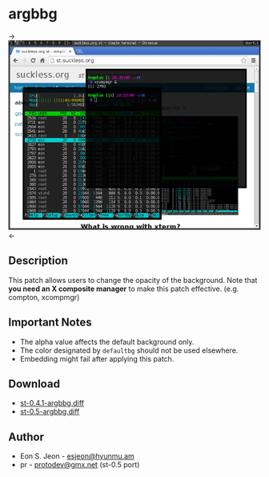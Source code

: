 argbbg
======

->[![Screenshot](st-argbbg-s.png)](st-argbbg.png)<-

## Description ##
This patch allows users to change the opacity of the background.
Note that **you need an X composite manager** to make this patch effective. (e.g. compton, xcompmgr)

## Important Notes ##
 - The alpha value affects the default background only.
 - The color designated by `defaultbg` should not be used elsewhere.
 - Embedding might fail after applying this patch.

## Download ##
 * [st-0.4.1-argbbg.diff](st-0.4.1-argbbg.diff)
 * [st-0.5-argbbg.diff](st-0.5-argbbg.diff)

## Author ##
 * Eon S. Jeon - esjeon@hyunmu.am
 * pr - protodev@gmx.net (st-0.5 port)
